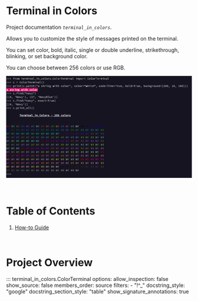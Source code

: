 # Terminal in Colors

Project documentation *`terminal_in_colors`*.

Allows you to customize the style of messages printed on the terminal.

You can set color, bold, italic, single or double underline, strikethrough, blinking, or set background color.

You can choose between 256 colors or use RGB.

![](img.png)

<br>

# Table of Contents

1. [How-to Guide](how-to-guides.md)

<br>

# Project Overview

::: terminal_in_colors.ColorTerminal
    options:
      allow_inspection: false
      show_source: false
      members_order: source
      filters:
        - "!^_"
      docstring_style: "google"
      docstring_section_style: "table"
      show_signature_annotations: true
